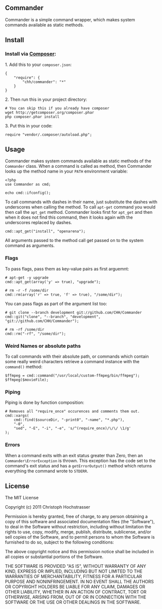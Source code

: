 Commander
---------

Commander is a simple command wrapper, which makes system commands
available as static methods.

## Install

### Install via [Composer](http://packagist.org/about-composer):

1\. Add this to your `composer.json`:

    {
        "require": {
            "chh/commander": "*"
        }
    }

2\. Then run this in your project directory:

    # You can skip this if you already have composer
    wget http://getcomposer.org/composer.phar
    php composer.phar install

3\. Put this in your code:

    require "vendor/.composer/autoload.php";

## Usage

Commander makes system commands available as static methods of the
`Commander` class. When a command is called as method, then Commander
looks up the method name in your `PATH` environment variable:

    <?php
    use Commander as cmd;

    echo cmd::ifconfig();

To call commands with dashes in their name, just substitute the dashes
with underscores when calling the method. To call `apt-get` command you would
then call the `apt_get` method. Commander looks first for `apt_get` and
then when it does not find this command, then it looks again with the
underscores replaced by dashes.

    cmd::apt_get("install", "openarena");

All arguments passed to the method call get passed on to the system
command as arguments.

### Flags

To pass flags, pass them as key-value pairs as first arguemnt:

    # apt-get -y upgrade
    cmd::apt_get(array('y' => true), "upgrade");

    # rm -r -f /some/dir
    cmd::rm(array('r' => true, 'f' => true), "/some/dir");

You can pass flags as part of the argument list too:

    # git clone --branch development git://github.com/CHH/Commander
    cmd::git("clone", "--branch", "development", "git://github.com/CHH/Commander");
    
    # rm -rf /some/dir
    cmd::rm("-rf", "/some/dir");

### Weird Names or absolute paths

To call commands with their absolute path, or commands which contain
some really weird characters retrieve a command instance with the
`command()` method:

    $ffmpeg = cmd::command("/usr/local/custom-ffmpeg/bin/ffmpeg");
    $ffmpeg($movieFile);

### Piping

Piping is done by function composition:

    # Removes all "require_once" occurences and comments them out.
    cmd::xargs(
        cmd::find($sourceDir, "-print0", "-name", "*.php"), 
        "-0",
        "sed", "-E", "-i", "-e", 's/^(require_once)/\/\/ \1/g'
    );

### Errors

When a command exits with an exit status greater than Zero, then
an `Commander\ErrorException` is thrown. This exception has the code
set to the command's exit status and has a `getErrorOutput()` method
which returns everything the command wrote to `STDERR`.

## License

The MIT License

Copyright (c) 2011 Christoph Hochstrasser

Permission is hereby granted, free of charge, to any person obtaining a copy
of this software and associated documentation files (the "Software"), to deal
in the Software without restriction, including without limitation the rights
to use, copy, modify, merge, publish, distribute, sublicense, and/or sell
copies of the Software, and to permit persons to whom the Software is
furnished to do so, subject to the following conditions:

The above copyright notice and this permission notice shall be included in
all copies or substantial portions of the Software.

THE SOFTWARE IS PROVIDED "AS IS", WITHOUT WARRANTY OF ANY KIND, EXPRESS OR
IMPLIED, INCLUDING BUT NOT LIMITED TO THE WARRANTIES OF MERCHANTABILITY,
FITNESS FOR A PARTICULAR PURPOSE AND NONINFRINGEMENT. IN NO EVENT SHALL THE
AUTHORS OR COPYRIGHT HOLDERS BE LIABLE FOR ANY CLAIM, DAMAGES OR OTHER
LIABILITY, WHETHER IN AN ACTION OF CONTRACT, TORT OR OTHERWISE, ARISING FROM,
OUT OF OR IN CONNECTION WITH THE SOFTWARE OR THE USE OR OTHER DEALINGS IN
THE SOFTWARE.

